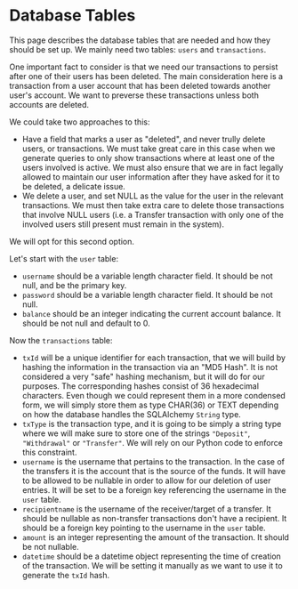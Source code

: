 # Database Tables

This page describes the database tables that are needed and how they should be set up. We mainly need two tables: `users` and `transactions`.

One important fact to consider is that we need our transactions to persist after one of their users has been deleted. The main consideration here is a transaction from a user account that has been deleted towards another user's account. We want to preverse these transactions unless both accounts are deleted.

We could take two approaches to this:

- Have a field that marks a user as "deleted", and never trully delete users, or transactions. We must take great care in this case when we generate queries to only show transactions where at least one of the users involved is active. We must also ensure that we are in fact legally allowed to maintain our user information after they have asked for it to be deleted, a delicate issue.
- We delete a user, and set NULL as the value for the user in the relevant transactions. We must then take extra care to delete those transactions that involve NULL users (i.e. a Transfer transaction with only one of the involved users still present must remain in the system).

We will opt for this second option.

Let's start with the `user` table:

- `username` should be a variable length character field. It should be not null, and be the primary key.
- `password` should be a variable length character field. It should be not null.
- `balance` should be an integer indicating the current account balance. It should be not null and default to 0.

Now the `transactions` table:

- `txId` will be a unique identifier for each transaction, that we will build by hashing the information in the transaction via an "MD5 Hash". It is not considered a very "safe" hashing mechanism, but it will do for our purposes. The corresponding hashes consist of 36 hexadecimal characters. Even though we could represent them in a more condensed form, we will simply store them as type CHAR(36) or TEXT depending on how the database handles the SQLAlchemy `String` type.
- `txType` is the transaction type, and it is going to be simply a string type where we will make sure to store one of the strings `"Deposit"`, `"Withdrawal"` or `"Transfer"`. We will rely on our Python code to enforce this constraint.
- `username` is the username that pertains to the transaction. In the case of the transfers it is the account that is the source of the funds. It will have to be allowed to be nullable in order to allow for our deletion of user entries. It will be set to be a foreign key referencing the username in the `user` table.
- `recipientname` is the username of the receiver/target of a transfer. It should be nullable as non-transfer transactions don't have a recipient. It should be a foreign key pointing to the username in the `user` table.
- `amount` is an integer representing the amount of the transaction. It should be not nullable.
- `datetime` should be a datetime object representing the time of creation of the transaction. We will be setting it manually as we want to use it to generate the `txId` hash.
